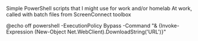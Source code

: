 Simple PowerShell scripts that I might use for work and/or homelab
At work, called with batch files from ScreenConnect toolbox

@echo off
powershell -ExecutionPolicy Bypass -Command "& {Invoke-Expression (New-Object Net.WebClient).DownloadString('URL')}"
